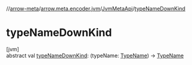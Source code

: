 //[arrow-meta](../../../index.md)/[arrow.meta.encoder.jvm](../index.md)/[JvmMetaApi](index.md)/[typeNameDownKind](type-name-down-kind.md)

# typeNameDownKind

[jvm]\
abstract val [typeNameDownKind](type-name-down-kind.md): (typeName: [TypeName](../../arrow.meta.ast/-type-name/index.md)) -&gt; [TypeName](../../arrow.meta.ast/-type-name/index.md)
